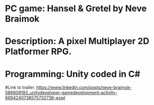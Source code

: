 # PC game: Hansel & Gretel by Neve Braimok
# Description: A pixel Multiplayer 2D Platformer RPG. 
# Programming: Unity coded in C#
#Link to trailer: https://www.linkedin.com/posts/neve-braimok-586608193_unitydeveloper-gamedevelopment-activity-6694240738575732736-eswl
